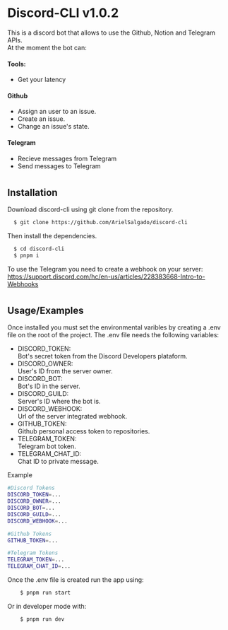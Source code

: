 # Discord-CLI v1.0.2

This is a discord bot that allows to use the Github, Notion and Telegram APIs.  
At the moment the bot can:

#### Tools:

- Get your latency

#### Github

- Assign an user to an issue.
- Create an issue.
- Change an issue's state.

#### Telegram

- Recieve messages from Telegram
- Send messages to Telegram

#

## Installation

Download discord-cli using git clone from the repository.

```bash
  $ git clone https://github.com/ArielSalgado/discord-cli
```

Then install the dependencies.

```bash
  $ cd discord-cli
  $ pnpm i
```

To use the Telegram you need to create a webhook on your server: https://support.discord.com/hc/en-us/articles/228383668-Intro-to-Webhooks

#

## Usage/Examples

Once installed you must set the environmental varibles by creating a .env file on the root of the project.
The .env file needs the following variables:

- DISCORD_TOKEN:  
  Bot's secret token from the Discord Developers plataform.
- DISCORD_OWNER:  
  User's ID from the server owner.
- DISCORD_BOT:  
  Bot's ID in the server.
- DISCORD_GUILD:  
  Server's ID where the bot is.
- DISCORD_WEBHOOK:  
  Url of the server integrated webhook.
- GITHUB_TOKEN:  
  Github personal access token to repositories.
- TELEGRAM_TOKEN:  
  Telegram bot token.
- TELEGRAM_CHAT_ID:  
  Chat ID to private message.

Example

```bash
#Discord Tokens
DISCORD_TOKEN=...
DISCORD_OWNER=...
DISCORD_BOT=...
DISCORD_GUILD=...
DISCORD_WEBHOOK=...

#Github Tokens
GITHUB_TOKEN=...

#Telegram Tokens
TELEGRAM_TOKEN=...
TELEGRAM_CHAT_ID=...
```

Once the .env file is created run the app using:

```bash
    $ pnpm run start
```

Or in developer mode with:

```bash
    $ pnpm run dev
```
